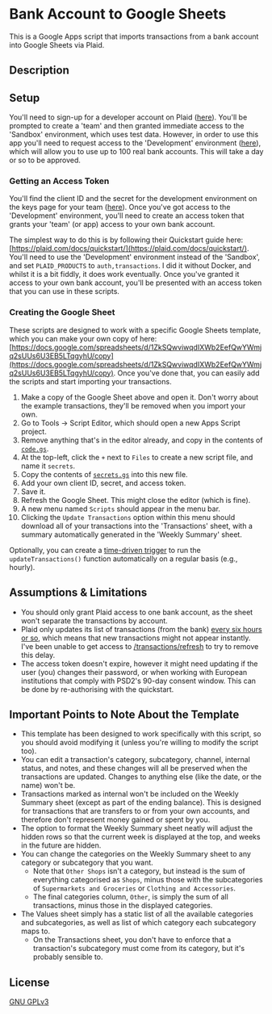 # Bank Account to Google Sheets
This is a Google Apps script that imports transactions from a bank account into Google Sheets via Plaid.


## Description


## Setup
You'll need to sign-up for a developer account on Plaid ([here](https://dashboard.plaid.com/signup)). You'll  be prompted to create a 'team' and then granted immediate access to the 'Sandbox' environment, which uses test data. However, in order to use this app you'll need to request access to the 'Development' environment ([here](https://dashboard.plaid.com/overview/development)), which will allow you to use up to 100 real bank accounts. This will take a day or so to be approved.


### Getting an Access Token
You'll find the client ID and the secret for the development environment on the keys page for your team ([here](https://dashboard.plaid.com/team/keys)). Once you've got access to the 'Development' environment, you'll need to create an access token that grants your 'team' (or app) access to your own bank account. 

The simplest way to do this is by following their Quickstart guide here: [https://plaid.com/docs/quickstart/](https://plaid.com/docs/quickstart/). You'll need to use the 'Development' environment instead of the 'Sandbox', and set `PLAID_PRODUCTS` to `auth,transactions`. I did it without Docker, and whilst it is a bit fiddly, it does work eventually. Once you've granted it access to your own bank account, you'll be presented with an access token that you can use in these scripts.  


### Creating the Google Sheet
These scripts are designed to work with a specific Google Sheets template, which you can make your own copy of here: [https://docs.google.com/spreadsheets/d/1ZkSQwviwqdIXWb2EefQwYWmjq2sUUs6U3EB5LTqgyhU/copy](https://docs.google.com/spreadsheets/d/1ZkSQwviwqdIXWb2EefQwYWmjq2sUUs6U3EB5LTqgyhU/copy). Once you've done that, you can easily add the scripts and start importing your transactions.

1. Make a copy of the Google Sheet above and open it. Don't worry about the example transactions, they'll be removed when you import your own.
2. Go to Tools -> Script Editor, which should open a new Apps Script project.
3. Remove anything that's in the editor already, and copy in the contents of [`code.gs`](/code.gs).
4. At the top-left, click the `+` next to `Files` to create a new script file, and name it `secrets`.
5. Copy the contents of [`secrets.gs`](/secrets.gs) into this new file.
6. Add your own client ID, secret, and access token.
7. Save it.
8. Refresh the Google Sheet. This might close the editor (which is fine).
9. A new menu named `Scripts` should appear in the menu bar. 
10. Clicking the `Update Transactions` option within this menu should download all of your transactions into the 'Transactions' sheet, with a summary automatically generated in the 'Weekly Summary' sheet.

Optionally, you can create a [time-driven trigger](https://developers.google.com/apps-script/guides/triggers/installable#time-driven_triggers) to run the `updateTransactions()` function automatically on a regular basis (e.g., hourly).


## Assumptions & Limitations
- You should only grant Plaid access to one bank account, as the sheet won't separate the transactions by account.
- Plaid only updates its list of transactions (from the bank) [every six hours or so](https://plaid.com/docs/transactions/webhooks/#:~:text=typically%2C%20plaid%20will%20check%20for%20transactions%20once%20every%206%20hours%2C%20but%20may%20check%20less%20frequently%20(such%20as%20once%20every%2024%20hours)%20depending%20on%20factors%20such%20as%20the%20institution%20and%20account%20type.), which means that new transactions might not appear instantly. I've been unable to get access to [/transactions/refresh](https://plaid.com/docs/api/products/#transactionsrefresh) to try to remove this delay.
- The access token doesn't expire, however it might need updating if the user (you) changes their password, or when working with European institutions that comply with PSD2's 90-day consent window. This can be done by re-authorising with the quickstart.


## Important Points to Note About the Template
- This template has been designed to work specifically with this script, so you should avoid modifying it (unless you're willing to modify the script too).
- You can edit a transaction's category, subcategory, channel, internal status, and notes, and these changes will all be preserved when the transactions are updated. Changes to anything else (like the date, or the name) won't be.
- Transactions marked as internal won't be included on the Weekly Summary sheet (except as part of the ending balance). This is designed for transactions that are transfers to or from your own accounts, and therefore don't represent money gained or spent by you.  
- The option to format the Weekly Summary sheet neatly will adjust the hidden rows so that the current week is displayed at the top, and weeks in the future are hidden. 
- You can change the categories on the Weekly Summary sheet to any category or subcategory that you want.
  - Note that `Other Shops` isn't a category, but instead is the sum of everything categorised as `Shops`, minus those with the subcategories of `Supermarkets and Groceries` or `Clothing and Accessories`.
  - The final categories column, `Other`, is simply the sum of all transactions, minus those in the displayed categories.
- The Values sheet simply has a static list of all the available categories and subcategories, as well as list of which category each subcategory maps to.
  - On the Transactions sheet, you don't have to enforce that a transaction's subcategory must come from its category, but it's probably sensible to.


## License
[GNU GPLv3](https://choosealicense.com/licenses/gpl-3.0/)
